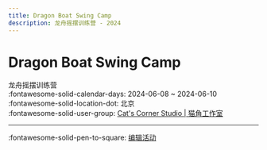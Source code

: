 ```yaml
---
title: Dragon Boat Swing Camp
description: 龙舟摇摆训练营 - 2024
---
```


# Dragon Boat Swing Camp 

龙舟摇摆训练营  
:fontawesome-solid-calendar-days: 2024-06-08 ~ 2024-06-10  
:fontawesome-solid-location-dot: 北京  
:fontawesome-solid-user-group: [Cat's Corner Studio | 猫角工作室](https://swing.kids/zh_CN/cat-s-corner-studio)  


---

:fontawesome-solid-pen-to-square: [编辑活动](https://github.com/swingdance/events/issues/new?assignees=&labels=update+event&projects=&template=03-update_entity.yml&title=Update%20Event%3A%20zh_CN%20%E2%80%A2%20Dragon%20Boat%20Swing%20Camp&region=zh_CN&year=2024&id=dragon-boat-swing-camp&name=Dragon%20Boat%20Swing%20Camp&org_id=cat-s-corner-studio)

